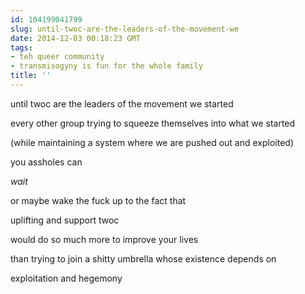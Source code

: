 ```yaml
---
id: 104199041799
slug: until-twoc-are-the-leaders-of-the-movement-we
date: 2014-12-03 00:18:23 GMT
tags:
- teh queer community
- transmisogyny is fun for the whole family
title: ''
---
```

<p>until twoc are the leaders of the movement we started</p>

<p>every other group trying to squeeze themselves into what we started</p>

<p>(while maintaining a system where we are pushed out and exploited)</p>

<p>you assholes can</p>

<p><em>wait</em></p>

<p>or maybe wake the fuck up to the fact that</p>

<p>uplifting and support twoc</p>

<p>would do so much more to improve your lives</p>

<p>than trying to join a shitty umbrella whose existence depends on</p>

<p>exploitation and hegemony</p>